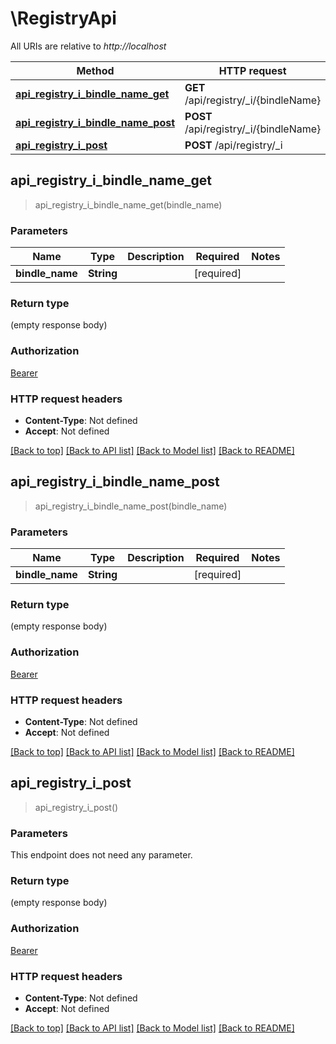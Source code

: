 # \RegistryApi

All URIs are relative to *http://localhost*

Method | HTTP request | Description
------------- | ------------- | -------------
[**api_registry_i_bindle_name_get**](RegistryApi.md#api_registry_i_bindle_name_get) | **GET** /api/registry/_i/{bindleName} | 
[**api_registry_i_bindle_name_post**](RegistryApi.md#api_registry_i_bindle_name_post) | **POST** /api/registry/_i/{bindleName} | 
[**api_registry_i_post**](RegistryApi.md#api_registry_i_post) | **POST** /api/registry/_i | 



## api_registry_i_bindle_name_get

> api_registry_i_bindle_name_get(bindle_name)


### Parameters


Name | Type | Description  | Required | Notes
------------- | ------------- | ------------- | ------------- | -------------
**bindle_name** | **String** |  | [required] |

### Return type

 (empty response body)

### Authorization

[Bearer](../README.md#Bearer)

### HTTP request headers

- **Content-Type**: Not defined
- **Accept**: Not defined

[[Back to top]](#) [[Back to API list]](../README.md#documentation-for-api-endpoints) [[Back to Model list]](../README.md#documentation-for-models) [[Back to README]](../README.md)


## api_registry_i_bindle_name_post

> api_registry_i_bindle_name_post(bindle_name)


### Parameters


Name | Type | Description  | Required | Notes
------------- | ------------- | ------------- | ------------- | -------------
**bindle_name** | **String** |  | [required] |

### Return type

 (empty response body)

### Authorization

[Bearer](../README.md#Bearer)

### HTTP request headers

- **Content-Type**: Not defined
- **Accept**: Not defined

[[Back to top]](#) [[Back to API list]](../README.md#documentation-for-api-endpoints) [[Back to Model list]](../README.md#documentation-for-models) [[Back to README]](../README.md)


## api_registry_i_post

> api_registry_i_post()


### Parameters

This endpoint does not need any parameter.

### Return type

 (empty response body)

### Authorization

[Bearer](../README.md#Bearer)

### HTTP request headers

- **Content-Type**: Not defined
- **Accept**: Not defined

[[Back to top]](#) [[Back to API list]](../README.md#documentation-for-api-endpoints) [[Back to Model list]](../README.md#documentation-for-models) [[Back to README]](../README.md)

